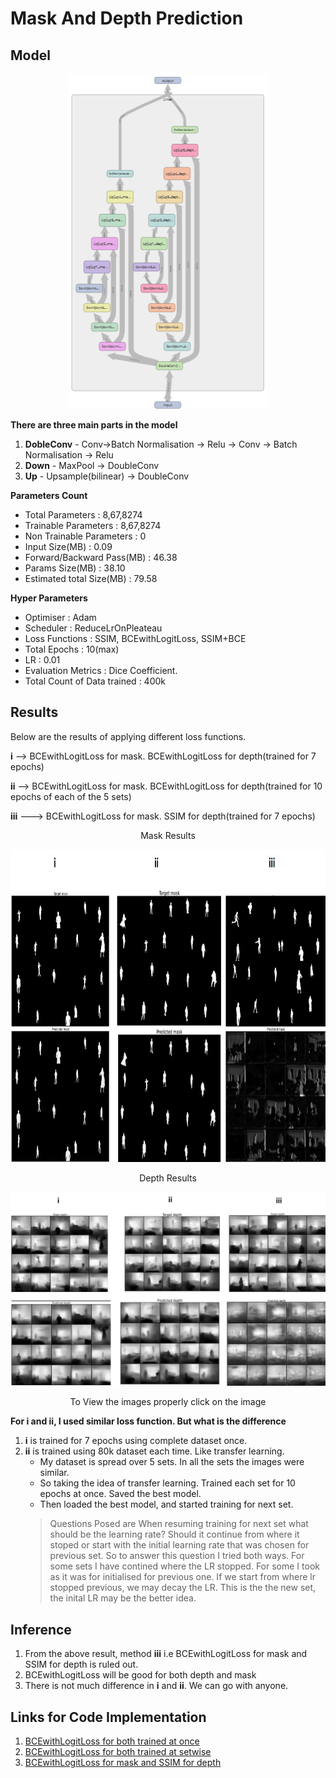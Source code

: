 # **Mask And Depth Prediction**


## **Model**

<p align="center"><img src = "https://github.com/Sushmitha-Katti/Monocular-Depth-Estimation-and-Segmentation/blob/master/Assets/combined.png"></p>

**There are three main parts in the model**
1. **DobleConv** - Conv->Batch Normalisation -> Relu -> Conv -> Batch Normalisation -> Relu
2. **Down** - MaxPool -> DoubleConv
3. **Up** - Upsample(bilinear) -> DoubleConv

**Parameters Count**
* Total Parameters : 8,67,8274
* Trainable Parameters : 8,67,8274
* Non Trainable Parameters : 0
* Input Size(MB) : 0.09
* Forward/Backward Pass(MB) : 46.38
* Params Size(MB) : 38.10
* Estimated total Size(MB) : 79.58

**Hyper Parameters** 
* Optimiser : Adam
* Scheduler : ReduceLrOnPleateau
* Loss Functions : SSIM, BCEwithLogitLoss, SSIM+BCE
* Total Epochs : 10(max)
* LR : 0.01
* Evaluation Metrics : Dice Coefficient.
* Total Count of Data trained : 400k

## **Results**

Below are the results of applying different loss functions. 

**i** --> BCEwithLogitLoss for mask. BCEwithLogitLoss for depth(trained for 7 epochs)

**ii** -->  BCEwithLogitLoss for mask. BCEwithLogitLoss for depth(trained for 10 epochs of each of the 5 sets)

**iii** ---> BCEwithLogitLoss for mask. SSIM for depth(trained for 7 epochs)

<p align = "center">Mask Results</p>

<p align = "center"><img height = "500" src = "https://github.com/Sushmitha-Katti/Monocular-Depth-Estimation-and-Segmentation/blob/master/Assets/combined-mask.jpg"</p>
  
 
  
<p align = "center">Depth Results</p>
<p align = "center"><img width = "845" src = "https://github.com/Sushmitha-Katti/Monocular-Depth-Estimation-and-Segmentation/blob/master/Assets/combined-depth.jpg"</p>
  <p align = "center">To View the images properly click on the image</p>


**For **i** and **ii**, I used similar loss function. But what is the difference**

1. **i** is trained for 7 epochs using complete dataset once.
2. **ii** is trained using 80k dataset each time. Like transfer learning. 
   * My dataset is spread over 5 sets. In all the sets the images were similar. 
   * So taking the idea of transfer learning. Trained each set for 10 epochs at once. Saved the best model.
   * Then loaded the best model, and started training for next set.
   > Questions Posed are
   When resuming training for next set what should be the learning rate? Should it continue from where it stoped or start with the initial learning rate that was chosen for previous set.
   So to answer this question I tried both ways. For some sets I have contined where the LR stopped. For some I took as it was for initialised for previous one.
   If we start from where lr stopped previous, we may decay the LR. This is the the new set, the inital LR may be the better idea.


  
## **Inference**

1. From the above result, method **iii** i.e BCEwithLogitLoss for mask and SSIM for depth is ruled out.
2. BCEwithLogitLoss will be good for both depth and mask
3. There is not much difference in **i** and **ii**. We can go with anyone. 

## **Links for Code Implementation**
1. [BCEwithLogitLoss for both trained at once](https://github.com/Sushmitha-Katti/Monocular-Depth-Estimation-and-Segmentation/blob/master/Both_Mask_n_Depth/FinalCode.ipynb)
2. [BCEwithLogitLoss for both trained at setwise](https://github.com/Sushmitha-Katti/Monocular-Depth-Estimation-and-Segmentation/blob/master/Both_Mask_n_Depth/MODEST_BCELOSS.ipynb)
3. [BCEwithLogitLoss for mask and SSIM for depth](https://github.com/Sushmitha-Katti/Monocular-Depth-Estimation-and-Segmentation/blob/master/Both_Mask_n_Depth/Modest(SSIM%2CBCE).ipynb)




